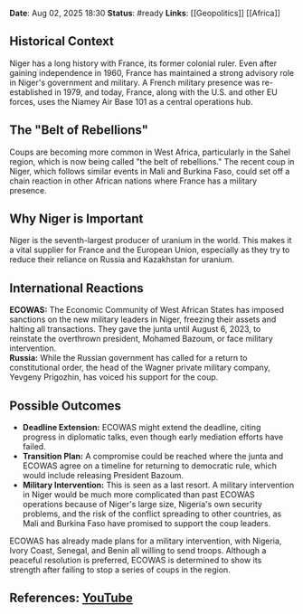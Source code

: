 **Date**: Aug 02, 2025 18:30
**Status**: #ready 
**Links**: [[Geopolitics]] [[Africa]]
## Historical Context

Niger has a long history with France, its former colonial ruler. Even after gaining independence in 1960, France has maintained a strong advisory role in Niger's government and military. A French military presence was re-established in 1979, and today, France, along with the U.S. and other EU forces, uses the Niamey Air Base 101 as a central operations hub.

## The "Belt of Rebellions"

Coups are becoming more common in West Africa, particularly in the Sahel region, which is now being called "the belt of rebellions." The recent coup in Niger, which follows similar events in Mali and Burkina Faso, could set off a chain reaction in other African nations where France has a military presence.

## Why Niger is Important

Niger is the seventh-largest producer of uranium in the world. This makes it a vital supplier for France and the European Union, especially as they try to reduce their reliance on Russia and Kazakhstan for uranium.

## International Reactions

**ECOWAS:** The Economic Community of West African States has imposed sanctions on the new military leaders in Niger, freezing their assets and halting all transactions. They gave the junta until August 6, 2023, to reinstate the overthrown president, Mohamed Bazoum, or face military intervention.  
**Russia:** While the Russian government has called for a return to constitutional order, the head of the Wagner private military company, Yevgeny Prigozhin, has voiced his support for the coup.

## Possible Outcomes

- **Deadline Extension:** ECOWAS might extend the deadline, citing progress in diplomatic talks, even though early mediation efforts have failed.
- **Transition Plan:** A compromise could be reached where the junta and ECOWAS agree on a timeline for returning to democratic rule, which would include releasing President Bazoum.
- **Military Intervention:** This is seen as a last resort. A military intervention in Niger would be much more complicated than past ECOWAS operations because of Niger's large size, Nigeria's own security problems, and the risk of the conflict spreading to other countries, as Mali and Burkina Faso have promised to support the coup leaders.
    

ECOWAS has already made plans for a military intervention, with Nigeria, Ivory Coast, Senegal, and Benin all willing to send troops. Although a peaceful resolution is preferred, ECOWAS is determined to show its strength after failing to stop a series of coups in the region.

## References: [YouTube](https://youtu.be/fwA1Tkfs4JM?si=EZI0crUcGzkmWZ5b)